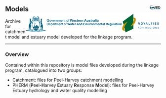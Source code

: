 ## Models <img src="https://github.com/AquaticEcoDynamics/Peel_ARC/blob/master/Images/Logos/aed.png" width="35.6" height="14.1"  align="right">  <img src="https://github.com/AquaticEcoDynamics/Peel_ARC/blob/master/Images/Logos/dwer.png" align="right"> 

Archive for catchment model and estuary model developed for the linkage program.

---

### Overview

Contained within this repository is model files developed during the linkage program, catalogued into two groups:

- Catchment: files for Peel-Harvey catchment modelling
- PHERM (**P**eel-**H**arvey **E**stuary **R**esponse **M**odel): files for Peel-Harvey Estuary hydrology and water quality modelling

<!--
## Catchment Model

Constructing a model for a particular catchment management situation involves selecting appropriate component models and linking them in the software (including rainfall-runoff models, nutrient export and filtering models, streamflow routing models etc.). We used the Source (eWater®) modelling platform as it is becoming a national standard for catchment modelling and is at the core of the National Hydrological Modelling Platform program (Welsh et al., 2011). Source is based on the following building blocks:

- Catchments: The sub-catchment is the basic spatial unit, which is then divided into hydrological response units (or functional units) based on a common response or behaviour such as land-use.
- Nodes: Nodes represent sub-catchment outlets, stream confluences or other places of interest such as stream gauges or dam walls. Nodes are connected by links, forming a representation of the stream network.
- Links: Links represent the river reaches. Within each link, a selection of models can be applied to route or delay the movement of water along the link or modify the contaminant loads due to processes occurring within the links, such as the decay of a particular constituent over time.

The basis of the hydrological model comprised three different models for land-uses classified as urban, cleared and vegetated, and their combined flow describes the total flow. Each of the 23 descriptive land-use classes identified across the Peel-Harvey catchment were assigned to the broader urban, vegetated or cleared categories. The hydrological model was calibrated predominantly using gauged station data from 2000–2015.

- Urban: Urban land-uses (such as urban residential, commercial and education offices, industry, manufacturing and transport) were assigned the calibrated parameters for Bannister Creek, as this was the gauge with the best calibration metrics.
- Vegetated: Vegetated land-uses (such as plantations, rural living [bush block], native vegetation) were calibrated to vegetated gauged catchments. Model parameters were assigned by major river (Serpentine and Murray).
- Cleared: Cleared land-uses (such as dairy, beef, cropping, horticulture) were calibrated to flow gauging stations throughout the Peel-Harvey catchment.

 <img src="https://github.com/AquaticEcoDynamics/Peel_ARC/blob/master/Images/landuses2.jpg">

**Figure 1. Land use classes for the Peel-Harvey**

---

## PHERM

The PHERM (Peel-Harvey Estuary Response Model) consists of a 3D hydrodynamic model TUFLOW-FV (BMT WBM, 2013), which is dynamically coupled with the AED2 water quality model to simulate the nutrient cycling and key biogeochemical processes (Figure 1). TUFLOW-FV is a 3D flexible-mesh (finite volume) hydrodynamic model that accounts for variations in water level, horizontal salinity distribution and vertical density stratification in response to tides, inflows and surface thermodynamics. The AED2 is an open-source community-driven library of model components for simulation of "aquatic ecodynamics" - water quality, habitat and aquatic ecosystem dynamics. The model has been developed by the UWA AED research group as a flexible library of interacting components and it can plug with multiple hydrodynamic platforms, including TUFLOW-FV. The water quality modules were configured to simulate the C, N, P, and DO budgets, including resolving the inorganic nutrients and organic matter fractions, and primary production (Table 1; Figure 2). Spatial variation and sediment quality and benthic properties (including biomass of seagrass, macroalgae and bivalves) was also included. More details of PHERM, including the settings of mesh, inflow and weather conditions, and key parameters are available in the Github PHERM model folder.

<img src="https://github.com/AquaticEcoDynamics/Peel_ARC/blob/master/Images/pherm.png">

**Figure 2. Diagram of PHERM coupling the hydrodynamic model TUFLOW-FV and water quality model AED2. Light yellow color indicates the modules being activated in the water quality model.**

-->